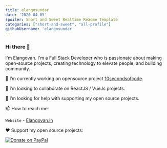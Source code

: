 ```yaml
---
title: elangosundar
date: '2020-04-05'
spoiler: Short and Sweet Realtime Readme Template
categories: ["short-and-sweet", "all-profile"]
githubUsername: 'elangosundar'
---
```


### Hi there 👋

I'm Elangovan. I'm a Full Stack Developer who is passionate about making open-source projects, creating technology to elevate people, and building community.

🔭 I’m currently working on opensource project [10secondsofcode](https://mentors.10secondsofcode.com).

👯 I’m looking to collaborate on ReactJS / VueJs projects.

🤔 I’m looking for help with supporting my open source projects.

📫 How to reach me:

`Website` - [Elangovan.in](https://elangovan.in)

❤️ Support my open source projects:

[![Donate on PayPal](https://img.shields.io/badge/--paypal?label=PayPal&logo=PayPal&style=social)](https://www.paypal.me/elangosundar)

<!--
**elangosundar/elangosundar** is a ✨ _special_ ✨ repository because its `README.md` (this file) appears on your GitHub profile.

Here are some ideas to get you started:

- 🔭 I’m currently working on ...
- 🌱 I’m currently learning ...
- 👯 I’m looking to collaborate on ...
- 🤔 I’m looking for help with ...
- 💬 Ask me about ...
- 📫 How to reach me: ...
- 😄 Pronouns: ...
- ⚡ Fun fact: ...
-->
